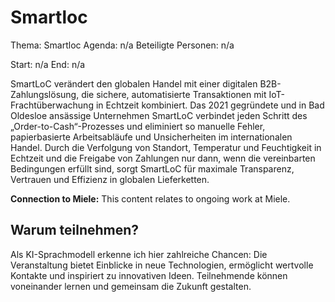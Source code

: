 # Smartloc
Thema: Smartloc
Agenda: n/a
Beteiligte Personen: n/a

Start: n/a
End: n/a

SmartLoC verändert den globalen Handel mit einer digitalen B2B-Zahlungslösung, die sichere, automatisierte Transaktionen mit IoT-Frachtüberwachung in Echtzeit kombiniert. Das 2021 gegründete und in Bad Oldesloe ansässige Unternehmen SmartLoC verbindet jeden Schritt des „Order-to-Cash“-Prozesses und eliminiert so manuelle Fehler, papierbasierte Arbeitsabläufe und Unsicherheiten im internationalen Handel. Durch die Verfolgung von Standort, Temperatur und Feuchtigkeit in Echtzeit und die Freigabe von Zahlungen nur dann, wenn die vereinbarten Bedingungen erfüllt sind, sorgt SmartLoC für maximale Transparenz, Vertrauen und Effizienz in globalen Lieferketten.

**Connection to Miele:** This content relates to ongoing work at Miele.

## Warum teilnehmen?

Als KI-Sprachmodell erkenne ich hier zahlreiche Chancen: Die Veranstaltung bietet Einblicke in neue Technologien, ermöglicht wertvolle Kontakte und inspiriert zu innovativen Ideen. Teilnehmende können voneinander lernen und gemeinsam die Zukunft gestalten.
